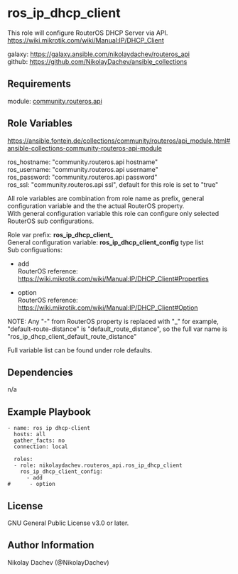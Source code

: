 ros_ip_dhcp_client
=========

This role will configure RouterOS DHCP Server via API.  
https://wiki.mikrotik.com/wiki/Manual:IP/DHCP_Client  

galaxy: https://galaxy.ansible.com/nikolaydachev/routeros_api  
github: https://github.com/NikolayDachev/ansible_collections  

Requirements
------------

module: [community.routeros.api](https://galaxy.ansible.com/community/routeros)  

Role Variables
--------------

https://ansible.fontein.de/collections/community/routeros/api_module.html#ansible-collections-community-routeros-api-module  

ros_hostname: "community.routeros.api hostname"  
ros_username: "community.routeros.api username"  
ros_password: "community.routeros.api password"  
ros_ssl: "community.routeros.api ssl", default for this role is set to "true"  

All role variables are combination from role name as prefix, general configuration variable and the the actual RouterOS property.  
With general configuration variable this role can configure only selected RouterOS sub configurations.  

Role var prefix: **ros_ip_dhcp_client_**  
General configuration variable: **ros_ip_dhcp_client_config** type list  
Sub configuations:  
- add  
  RouterOS reference: https://wiki.mikrotik.com/wiki/Manual:IP/DHCP_Client#Properties  

- option  
  RouterOS reference: https://wiki.mikrotik.com/wiki/Manual:IP/DHCP_Client#Option  

NOTE: Any "-" from RouterOS property is replaced with "_" for example, "default-route-distance" is "default_route_distance", so the full var name is "ros_ip_dhcp_client_default_route_distance"  

Full variable list can be found under role defaults.  

Dependencies
------------

n/a

Example Playbook
----------------
```
- name: ros ip dhcp-client 
  hosts: all
  gather_facts: no
  connection: local

  roles:
  - role: nikolaydachev.routeros_api.ros_ip_dhcp_client
    ros_ip_dhcp_client_config:
      - add
#      - option
```
License
-------

GNU General Public License v3.0 or later.

Author Information
------------------

Nikolay Dachev (@NikolayDachev)